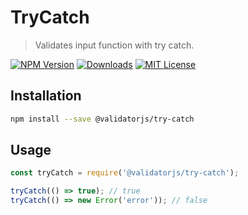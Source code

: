 # TryCatch

> Validates input function with try catch.

[![NPM Version](https://img.shields.io/npm/v/@validatorjs/try-catch.svg)](https://www.npmjs.com/package/@validatorjs/try-catch)
[![Downloads](https://img.shields.io/npm/dt/@validatorjs/try-catch.svg)](https://www.npmjs.com/package/@validatorjs/try-catch)
[![MIT License](https://img.shields.io/npm/l/@validatorjs/try-catch.svg)](../../LICENSE)

## Installation

```bash
npm install --save @validatorjs/try-catch
```

## Usage

```js
const tryCatch = require('@validatorjs/try-catch');

tryCatch(() => true); // true
tryCatch(() => new Error('error')); // false
```
